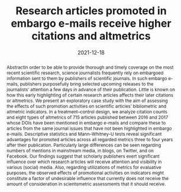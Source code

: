 ---
title: "Research articles promoted in embargo e-mails receive higher citations and altmetrics"
authors:
- Steffen Lemke
- admin
- Sophie Rotgeri
- Isabella Peters
date: "2021-12-18"
doi: "10.1007/s11192-021-04217-1"


# Publication type.
# Legend: 0 = Uncategorized; 1 = Conference paper; 2 = Journal article;
# 3 = Preprint / Working Paper; 4 = Report; 5 = Book; 6 = Book section;
# 7 = Thesis; 8 = Patent
publication_types: ["2"]
publication: "Scientometrics"
publication_short: "Scientometrics"

abstract: AbstractIn order to be able to provide thorough and timely coverage on the most recent scientific research, science journalists frequently rely on embargoed information sent to them by publishers of scientific journals. In such embargo e-mails, publishers purposefully bring selected upcoming releases to the journalists’ attention a few days in advance of their publication. Little is known on how this early highlighting of certain research articles affects their later citations or altmetrics. We present an exploratory case study with the aim of assessing the effects of such promotion activities on scientific articles’ bibliometric and altmetric indicators. In a treatment–control design, we analyze citation counts and eight types of altmetrics of 715 articles published between 2016 and 2017 whose DOIs have been mentioned in embargo e-mails and compare these to articles from the same journal issues that have not been highlighted in embargo e-mails. Descriptive statistics and Mann–Whitney-U tests reveal significant advantages for promoted articles across all regarded metrics three to four years after their publication. Particularly large differences can be seen regarding numbers of mentions in mainstream media, in blogs, on Twitter, and on Facebook. Our findings suggest that scholarly publishers exert significant influence over which research articles will receive attention and visibility in various (social) media. Also, regarding utilizations of metrics for evaluative purposes, the observed effects of promotional activities on indicators might constitute a factor of undesirable influence that currently does not receive the amount of consideration in scientometric assessments that it should receive.
---